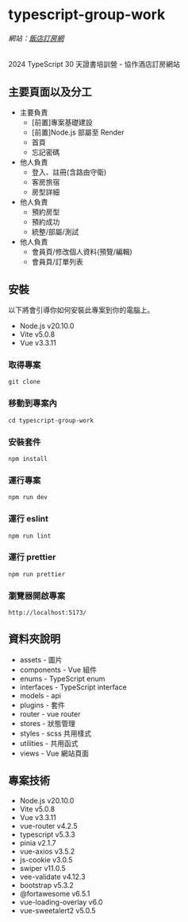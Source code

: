 # typescript-group-work
###### 網站：[飯店訂房網](https://yanennnnn.github.io/typescript-group/#/)
2024 TypeScript 30 天證書培訓營 - 協作酒店訂房網站
## 主要頁面以及分工

- 主要負責
  - [前置]專案基礎建設
  - [前置]Node.js 部屬至 Render
  - 首頁
  - 忘記密碼
- 他人負責
  - 登入、註冊(含路由守衛)
  - 客房旅宿
  - 房型詳細
- 他人負責
  - 預約房型
  - 預約成功
  - 統整/部屬/測試
- 他人負責
  - 會員頁/修改個人資料(預覽/編輯)
  - 會員頁/訂單列表

## 安裝

以下將會引導你如何安裝此專案到你的電腦上。

- Node.js v20.10.0
- Vite v5.0.8
- Vue v3.3.11

### 取得專案

```
git clone
```

### 移動到專案內

```
cd typescript-group-work
```

### 安裝套件

```
npm install
```

### 運行專案

```
npm run dev
```

### 運行 eslint

```
npm run lint
```

### 運行 prettier

```
npm run prettier
```

### 瀏覽器開啟專案

```
http://localhost:5173/
```

## 資料夾說明

- assets - 圖片
- components - Vue 組件
- enums - TypeScript enum
- interfaces - TypeScript interface
- models - api
- plugins - 套件
- router - vue router
- stores - 狀態管理
- styles - scss 共用樣式
- utilities - 共用函式
- views - Vue 網站頁面

## 專案技術

- Node.js v20.10.0
- Vite v5.0.8
- Vue v3.3.11
- vue-router v4.2.5
- typescript v5.3.3
- pinia v2.1.7
- vue-axios v3.5.2
- js-cookie v3.0.5
- swiper v11.0.5
- vee-validate v4.12.3
- bootstrap v5.3.2
- @fortawesome v6.5.1
- vue-loading-overlay v6.0
- vue-sweetalert2 v5.0.5
